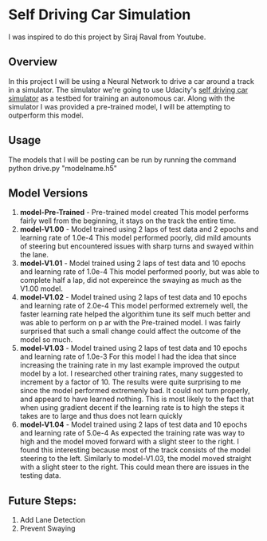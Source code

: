 # Self Driving Car Simulation
I was inspired to do this project by Siraj Raval from Youtube. 

## Overview

In this project I will be using a Neural Network to drive a car around a  track in a simulator. The simulator we're going to use Udacity's [self driving car simulator](https://github.com/udacity/self-driving-car-sim) as a testbed for training an autonomous car. Along with the simulator I was provided a pre-trained model, I will be attempting to outperform this model. 

## Usage
The models that I will be posting can be run by running the command python drive.py "modelname.h5"

## Model Versions
1.	**model-Pre-Trained** - Pre-trained model created
This model performs fairly well from the beginning, it stays on the track the entire time.
2.	**model-V1.00** - Model trained using 2 laps of test data and 2 epochs and learning rate of 1.0e-4
This model performed poorly, did mild amounts of steering but encountered issues with sharp turns and swayed within the lane. 
3.	**model-V1.01** - Model trained using 2 laps of test data and 10 epochs and learning rate of 1.0e-4
This model performed poorly, but was able to complete half a lap, did not expereince the swaying as much as the V1.00 model.
4.	**model-V1.02** - Model trained using 2 laps of test data and 10 epochs and learning rate of 2.0e-4
This model performed extremely well, the faster learning rate helped the algorithim tune its self much better and was able to perform on p ar with the Pre-trained model. I was fairly surprised that such a small change could affect the outcome of the model so much.
5.	**model-V1.03** - Model trained using 2 laps of test data and 10 epochs and learning rate of 1.0e-3
For this model I had the idea that since increasing the training rate in my last example improved the output model by a lot. I researched other training rates, many suggested to increment by a factor of 10. 
The results were quite surprising to me since the model performed extremenly bad. It could not turn properly, and appeard to have learned nothing. This is most likely to the fact that when using gradient decent if the learning rate is to high the steps it takes are to large and thus does not learn quickly
6.	**model-V1.04** - Model trained using 2 laps of test data and 10 epochs and learning rate of 5.0e-4
As expected the training rate was way to high and the model moved forward with a slight steer to the right. I found this interesting because most of the track consists of the model steering to the left. Similarly to model-V1.03, the model moved straight with a slight steer to the right. This could mean there are issues in the testing data.   

## Future Steps:
1.	Add Lane Detection
2.	Prevent Swaying




